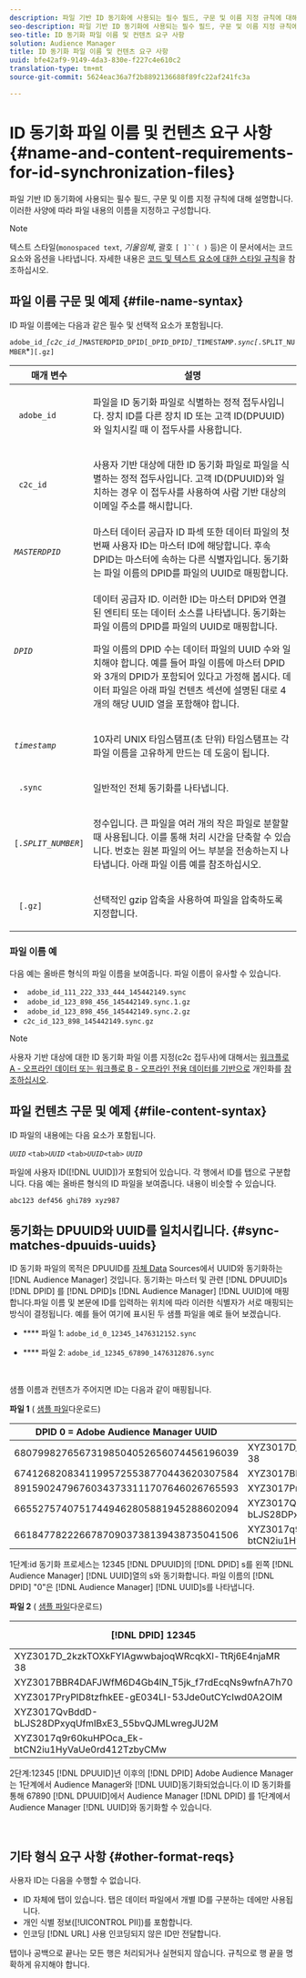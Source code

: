 ```yaml
---
description: 파일 기반 ID 동기화에 사용되는 필수 필드, 구문 및 이름 지정 규칙에 대해 설명합니다. 이러한 사양에 따라 파일 내용의 이름을 지정하고 구성합니다.
seo-description: 파일 기반 ID 동기화에 사용되는 필수 필드, 구문 및 이름 지정 규칙에 대해 설명합니다. 이러한 사양에 따라 파일 내용의 이름을 지정하고 구성합니다.
seo-title: ID 동기화 파일 이름 및 컨텐츠 요구 사항
solution: Audience Manager
title: ID 동기화 파일 이름 및 컨텐츠 요구 사항
uuid: bfe42af9-9149-4da3-830e-f227c4e610c2
translation-type: tm+mt
source-git-commit: 5624eac36a7f2b8892136688f89fc22af241fc3a

---
```



# ID 동기화 파일 이름 및 컨텐츠 요구 사항 {#name-and-content-requirements-for-id-synchronization-files}

파일 기반 ID 동기화에 사용되는 필수 필드, 구문 및 이름 지정 규칙에 대해 설명합니다. 이러한 사양에 따라 파일 내용의 이름을 지정하고 구성합니다.

>[!NOTE]
>
>텍스트 스타일(`monospaced text`, *기울임체*, 괄호 `[ ]``( )` 등)은 이 문서에서는 코드 요소와 옵션을 나타냅니다. 자세한 내용은 [코드 및 텍스트 요소에 대한 스타일 규칙](../../../reference/code-style-elements.md)을 참조하십시오.

## 파일 이름 구문 및 예제 {#file-name-syntax}

<!-- c_file_based_id_sync.xml -->

ID 파일 이름에는 다음과 같은 필수 및 선택적 요소가 포함됩니다.

`adobe_id_`*`[c2c_id_]`*`MASTERDPID_DPID[_DPID_DPID`*`]_`*`TIMESTAMP`*`.sync[.`*`SPLIT_NUMBER`*`][.gz]`

<table id="table_727A465D7C38419CA0750EF32DEDA2FD"> 
 <thead> 
  <tr> 
   <th colname="col1" class="entry"> 매개 변수 </th> 
   <th colname="col2" class="entry"> 설명 </th> 
  </tr> 
 </thead>
 <tbody> 
  <tr> 
   <td colname="col1"> <p> <code> adobe_id</code> </p> </td> 
   <td colname="col2"> <p>파일을 ID 동기화 파일로 식별하는 정적 접두사입니다. 장치 ID를 다른 장치 ID 또는 고객 ID(DPUUID)와 일치시킬 때 이 접두사를 사용합니다.  </p> </td> 
  </tr> 
  <tr> 
   <td colname="col1"> <p> <code> c2c_id</code> </p> </td> 
   <td colname="col2"> <p>사용자 기반 대상에 대한 ID 동기화 파일로 파일을 식별하는 정적 접두사입니다. 고객 ID(DPUUID)와 일치하는 경우 이 접두사를 사용하여 사람 기반 대상의 이메일 주소를 해시합니다.  </p> </td> 
  </tr> 
  <tr> 
   <td colname="col1"><code><i>MASTERDPID</i></code> </td> 
   <td colname="col2"> 마스터 데이터 공급자 ID 파섹 또한 데이터 파일의 첫 번째 사용자 ID는 마스터 ID에 해당합니다. 후속 DPID는 마스터에 속하는 다른 식별자입니다. 동기화는 파일 이름의 DPID를 파일의 UUID로 매핑합니다. </td> 
  </tr> 
  <tr> 
   <td colname="col1"> <p> <code><i>DPID</i></code> </p> </td> 
   <td colname="col2"> <p>데이터 공급자 ID. 이러한 ID는 마스터 DPID와 연결된 엔티티 또는 데이터 소스를 나타냅니다. 동기화는 파일 이름의 DPID를 파일의 UUID로 매핑합니다. </p> <p>파일 이름의 DPID 수는 데이터 파일의 UUID 수와 일치해야 합니다. 예를 들어 파일 이름에 마스터 DPID와 3개의 DPID가 포함되어 있다고 가정해 봅시다. 데이터 파일은 아래 파일 컨텐츠 섹션에 설명된 대로 4개의 해당 UUID 열을 포함해야 합니다. </p> </td> 
  </tr> 
  <tr> 
   <td colname="col1"><code><i>timestamp</i></code> </td> 
   <td colname="col2"> <p>10자리 UNIX 타임스탬프(초 단위) 타임스탬프는 각 파일 이름을 고유하게 만드는 데 도움이 됩니다. </p> </td> 
  </tr> 
  <tr> 
   <td colname="col1"> <p> <code> .sync</code> </p> </td> 
   <td colname="col2"> <p>일반적인 전체 동기화를 나타냅니다. </p> </td> 
  </tr> 
  <tr> 
   <td colname="col1"> <p> <code>[<i>.SPLIT_NUMBER</i>]</code> </p> </td> 
   <td colname="col2"> <p>정수입니다. 큰 파일을 여러 개의 작은 파일로 분할할 때 사용됩니다. 이를 통해 처리 시간을 단축할 수 있습니다. 번호는 원본 파일의 어느 부분을 전송하는지 나타냅니다. 아래 파일 이름 예를 참조하십시오. </p> </td> 
  </tr> 
  <tr> 
   <td colname="col1"> <p> <code> [.gz]</code> </p> </td> 
   <td colname="col2"> <p>선택적인 gzip 압축을 사용하여 파일을 압축하도록 지정합니다. </p> </td> 
  </tr> 
 </tbody> 
</table>

### 파일 이름 예

다음 예는 올바른 형식의 파일 이름을 보여줍니다. 파일 이름이 유사할 수 있습니다.

<ul class="simplelist"> 
 <li> <code> adobe_id_111_222_333_444_145442149.sync</code> </li> 
 <li> <code> adobe_id_123_898_456_145442149.sync.1.gz</code> </li> 
 <li> <code> adobe_id_123_898_456_145442149.sync.2.gz</code> </li> 
 <li> <code>c2c_id_123_898_145442149.sync.gz</code> </li> 
</ul>

>[!NOTE]
> 사용자 기반 대상에 대한 ID 동기화 파일 이름 지정(c2c 접두사)에 대해서는 [워크플로 A - 오프라인 데이터 또는 워크플로 B - 오프라인 전용 데이터를 기반으로](../../../features/destinations/people-based-destinations-workflow-combined.md) 개인화를 [참조하십시오](../../../features/destinations/people-based-destinations-workflow-offline.md).

## 파일 컨텐츠 구문 및 예제 {#file-content-syntax}

ID 파일의 내용에는 다음 요소가 포함됩니다.

*`UUID`* `<tab>`*`UUID`* `<tab>`*`UUID`*`<tab>` *`UUID`*

파일에 사용자 ID([!DNL UUID])가 포함되어 있습니다. 각 행에서 ID를 탭으로 구분합니다. 다음 예는 올바른 형식의 ID 파일을 보여줍니다. 내용이 비슷할 수 있습니다.

```
abc123 def456 ghi789 xyz987
```

## 동기화는 DPUUID와 UUID를 일치시킵니다. {#sync-matches-dpuuids-uuids}

ID 동기화 파일의 목적은 DPUUID를 [자체 Data](../../../reference/ids-in-aam.md) Sources에서 UUID와 동기화하는 [!DNL Audience Manager] 것입니다. 동기화는 마스터 및 관련 [!DNL DPUUID]s [!DNL DPID] 를 [!DNL DPID]s [!DNL Audience Manager] [!DNL UUID]에 매핑합니다.파일 이름 및 본문에 ID를 입력하는 위치에 따라 이러한 식별자가 서로 매핑되는 방식이 결정됩니다. 예를 들어 여기에 표시된 두 샘플 파일을 예로 들어 보겠습니다.

* **** 파일 1: `adobe_id_0_12345_1476312152.sync`

* **** 파일 2:  `adobe_id_12345_67890_1476312876.sync`

<br/>

샘플 이름과 컨텐츠가 주어지면 ID는 다음과 같이 매핑됩니다.

**파일 1** ( [샘플 파일](assets/adobe_id_0_12345_1476312152.sync)다운로드)

| DPID 0 = Adobe Audience Manager UUID | DPID 12345 |
|---|---|
| 68079982765673198504052656074456196039 | XYZ3017D_2kzkTOXkFYIAgwwbajoqWRcqkXl-TtRj6E4njaMR 38 |
| 67412682083411995725538770443620307584 | XYZ3017BBR4DAFJWfM6D4Gb4lN_T5jk_f7rdEcqNs9wfnA7h70 |
| 89159024796760343733111707646026765593 | XYZ3017PryPID8tzfhkEE-gE034LI-53Jde0utCYcIwd0A2OlM |
| 66552757407517449462805881945288602094 | XYZ3017QvBddD-bLJS28DPxyqUfmIBxE3_55bvQJMLwregJU2M |
| 66184778222667870903738139438735041506 | XYZ3017q9r60kuHPOca_Ek-btCN2iu1HyVaUe0rd412TzbyCMw |

1단계:id 동기화 프로세스는 12345 [!DNL DPUUID]의 [!DNL DPID] s를 왼쪽 [!DNL Audience Manager] [!DNL UUID]열의 s와 동기화합니다. 파일 이름의 [!DNL DPID] "0"은 [!DNL Audience Manager] [!DNL UUID]s를 나타냅니다.
<br/>

**파일 2** ( [샘플 파일](assets/adobe_id_12345_67890_1477846458.sync)다운로드)

| [!DNL DPID] 12345 | [!DNL DPID] 67890 |
|---|---|
| XYZ3017D_2kzkTOXkFYIAgwwbajoqWRcqkXl-TtRj6E4njaMR 38 | 4598060374 |
| XYZ3017BBR4DAFJWfM6D4Gb4lN_T5jk_f7rdEcqNs9wfnA7h70 | 4581274262 |
| XYZ3017PryPID8tzfhkEE-gE034LI-53Jde0utCYcIwd0A2OlM | 4392434426 |
| XYZ3017QvBddD-bLJS28DPxyqUfmIBxE3_55bvQJMLwregJU2M | 2351382994 |
| XYZ3017q9r60kuHPOca_Ek-btCN2iu1HyVaUe0rd412TzbyCMw | 4601584763 |

2단계:12345 [!DNL DPUUID]년 이후의 [!DNL DPID] Adobe Audience Manager는 1단계에서 Audience Manager와 [!DNL UUID]동기화되었습니다.이 ID 동기화를 통해 67890 [!DNL DPUUID]에서 Audience Manager [!DNL DPID] 를 1단계에서 Audience Manager [!DNL UUID]와 동기화할 수 있습니다.

<br/>

## 기타 형식 요구 사항 {#other-format-reqs}

사용자 ID는 다음을 수행할 수 없습니다.

* ID 자체에 탭이 있습니다. 탭은 데이터 파일에서 개별 ID를 구분하는 데에만 사용됩니다.
* 개인 식별 정보([!UICONTROL PII])를 포함합니다.
* 인코딩 [!DNL URL] 사용 인코딩되지 않은 ID만 전달합니다.

탭이나 공백으로 끝나는 모든 행은 처리되거나 실현되지 않습니다. 규칙으로 행 끝을 명확하게 유지해야 합니다.